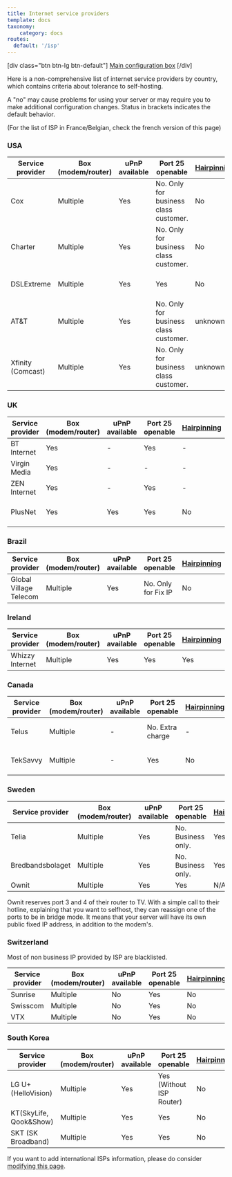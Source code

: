 ```yaml
---
title: Internet service providers
template: docs
taxonomy:
    category: docs
routes:
  default: '/isp'
---
```


[div class="btn btn-lg btn-default"] [ Main configuration box](/isp_box_config) [/div]

Here is a non-comprehensive list of internet service providers by country, which contains criteria about tolerance to self-hosting.

A "no" may cause problems for using your server or may require you to make additional configuration changes. Status in brackets indicates the default behavior.

(For the list of ISP in France/Belgian, check the french version of this page)

### USA
| Service provider | Box (modem/router) | uPnP available | Port 25 openable | [Hairpinning](http://en.wikipedia.org/wiki/Hairpinning) | Customizable reverse DNS | Fix IP |
| --- | --- | --- | --- | --- | --- | --- |
| Cox | Multiple | Yes | No. Only for business class customer. | No | No | Yes, as a business class customer |
| Charter | Multiple | Yes | No. Only for business class customer. | No | No | Yes, as a business class customer |
| DSLExtreme | Multiple | Yes | Yes | No | No | Yes, extra charge. |
| AT&T| Multiple | Yes | No. Only for business class customer. | unknown. | unknown. | unknown. |
| Xfinity (Comcast)| Multiple | Yes | No. Only for business class customer. | unknown. | unknown. |  Yes, as a business class customer|

### UK
| Service provider | Box (modem/router) | uPnP available | Port 25 openable | [Hairpinning](http://en.wikipedia.org/wiki/Hairpinning) | Customizable reverse DNS | Fix IP |
| --- | --- | --- | --- | --- | --- | --- |
| BT Internet | Yes | - | Yes| - | - | No |
| Virgin Media | Yes | - | - | - | No | No |
| ZEN Internet | Yes | - | Yes | - | Yes | - |
| PlusNet | Yes | Yes | Yes | No | - | Small one off Charge |

### Brazil
| Service provider | Box (modem/router) | uPnP available | Port 25 openable | [Hairpinning](http://en.wikipedia.org/wiki/Hairpinning) | Customizable reverse DNS | Fix IP |
| --- | --- | --- | --- | --- | --- | --- |
| Global Village Telecom | Multiple | Yes | No. Only for Fix IP| No | No | Yes, extra charge. |

### Ireland
| Service provider | Box (modem/router) | uPnP available | Port 25 openable | [Hairpinning](http://en.wikipedia.org/wiki/Hairpinning) | Customizable reverse DNS | Fix IP |
| --- | --- | --- | --- | --- | --- | --- |
| Whizzy Internet | Multiple | Yes | Yes| Yes | Yes | Yes |

### Canada
| Service provider | Box (modem/router) | uPnP available | Port 25 openable | [Hairpinning](http://en.wikipedia.org/wiki/Hairpinning) | Customizable reverse DNS | Fix IP |
| --- | --- | --- | --- | --- | --- | --- |
| Telus | Multiple | - | No. Extra charge | - | - | No. Extra charge |
| TekSavvy | Multiple | - | Yes | No | - | No. Extra charge |

### Sweden

| Service provider | Box (modem/router) | uPnP available | Port 25 openable | [Hairpinning](http://en.wikipedia.org/wiki/Hairpinning) | Customizable reverse DNS | Fix IP |
| --- | --- | --- | --- | --- | --- | --- |
| Telia | Multiple | Yes | No. Business only. | Yes | No. Business only. | No. Business only. |
| Bredbandsbolaget | Multiple | Yes | No. Business only. | Yes | No. Business only. | No. Business only. |
| Ownit | Multiple | Yes | Yes | N/A? | ? | Yes |

Ownit reserves port 3 and 4 of their router to TV. With a simple call to their hotline, explaining that you want to selfhost, they can reassign one of the ports to be in bridge mode. It means that your server will have its own public fixed IP address, in addition to the modem's.

### Switzerland

Most of non business IP provided by ISP are blacklisted.

| Service provider | Box (modem/router) | uPnP available | Port 25 openable | [Hairpinning](http://en.wikipedia.org/wiki/Hairpinning) | Customizable reverse DNS | Fix IP |
| --- | --- | --- | --- | --- | --- | --- |
| Sunrise | Multiple | No | Yes | No | - | - |
| Swisscom | Multiple | No | Yes | No | No | No |
| VTX | Multiple | No | Yes | No | - | - |

### South Korea

| Service provider | Box (modem/router) | uPnP available | Port 25 openable | [Hairpinning](http://en.wikipedia.org/wiki/Hairpinning) | Customizable reverse DNS | Fix IP |
| --- | --- | --- | --- | --- | --- | --- |
| LG U+ (HelloVision) | Multiple | Yes | Yes (Without ISP Router) | No | - | Partial |
| KT(SkyLife, Qook&Show) | Multiple | Yes | Yes | No | - | Partial |
| SKT (SK Broadband) | Multiple | Yes | Yes | No | - | Partial |

If you want to add international ISPs information, please do consider [modifying this page](/write_documentation).
